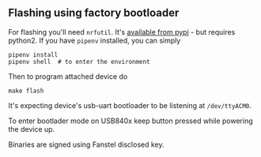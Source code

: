 
Flashing using factory bootloader
--------

For flashing you'll need `nrfutil`. It's [available from pypi](https://pypi.org/project/nrfutil/) - but requires python2. If you have `pipenv` installed, you can simply

    pipenv install
    pipenv shell  # to enter the environment

Then to program attached device do

    make flash

It's expecting device's usb-uart bootloader to be listening at `/dev/ttyACM0`.

To enter bootlader mode on USB840x keep button pressed while powering the device up.

Binaries are signed using Fanstel disclosed key.
